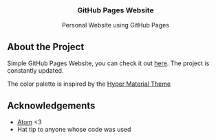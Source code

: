 <p align="center">
  <h3 align="center">GitHub Pages Website</h3>

  <p align="center">
    Personal Website using GitHub Pages
  </p>
</p>

## About the Project

Simple GitHub Pages Website, you can check it out [here](https://lombardidaniel.github.io).
The project is constantly updated.

The color palette is inspired by the [Hyper Material Theme](https://hyper.is/store/hyper-material-theme)

## Acknowledgements

* [Atom](https://atom.io) <3
* Hat tip to anyone whose code was used
